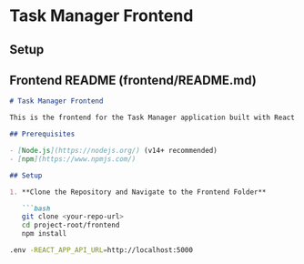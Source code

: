 # Task Manager Frontend

## Setup

## Frontend README (frontend/README.md)

```markdown
# Task Manager Frontend

This is the frontend for the Task Manager application built with React and TypeScript. It provides a user interface for registration, login, and managing tasks.

## Prerequisites

- [Node.js](https://nodejs.org/) (v14+ recommended)
- [npm](https://www.npmjs.com/)

## Setup

1. **Clone the Repository and Navigate to the Frontend Folder**

   ```bash
   git clone <your-repo-url>
   cd project-root/frontend
   npm install

.env -REACT_APP_API_URL=http://localhost:5000

